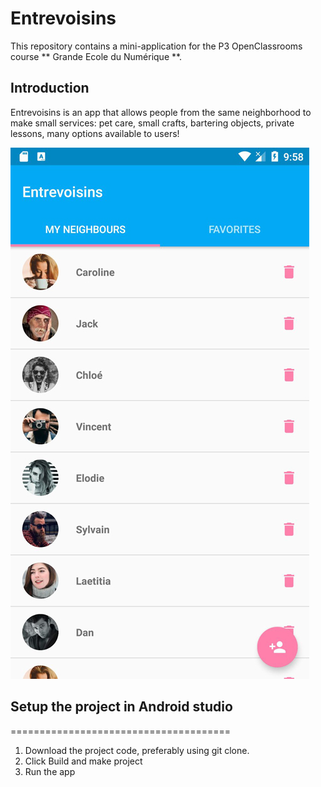 # Entrevoisins

This repository contains a mini-application for the P3 OpenClassrooms
course ** Grande Ecole du Numérique **.

## Introduction

Entrevoisins is an app that allows people from the same neighborhood to
make small services: pet care, small crafts, bartering objects, private
lessons, many options available to users!


![entre-voisins-850.jpg](entre-voisins-850.jpg)

## Setup the project in Android studio
======================================

1. Download the project code, preferably using git clone.
2. Click Build and make project
3. Run the app

